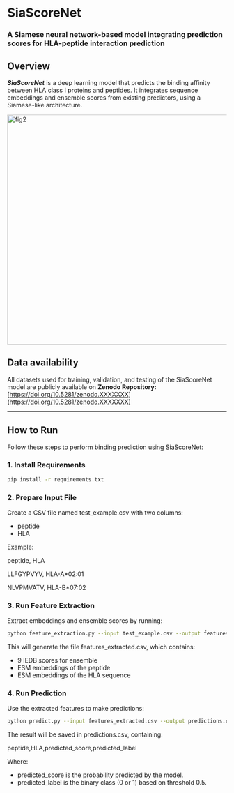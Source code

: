 # SiaScoreNet

### A Siamese neural network-based model integrating prediction scores for HLA-peptide interaction prediction

## Overview

***SiaScoreNet*** is a deep learning model that predicts the binding affinity between HLA class I proteins and peptides. It integrates sequence embeddings and ensemble scores from existing predictors, using a Siamese-like architecture.


<img width="527" alt="fig2" src="https://github.com/user-attachments/assets/7e12b798-c743-4a8f-88e3-4b39f90d2583" />



## Data availability
All datasets used for training, validation, and testing of the SiaScoreNet model are publicly available on **Zenodo Repository:** [https://doi.org/10.5281/zenodo.XXXXXXX](https://doi.org/10.5281/zenodo.XXXXXXX)

---

## How to Run
Follow these steps to perform binding prediction using SiaScoreNet:
### 1. Install Requirements

```bash
pip install -r requirements.txt
```

### 2. Prepare Input File
Create a CSV file named test_example.csv with two columns:
* peptide
* HLA

Example:

peptide, HLA

LLFGYPVYV, HLA-A*02:01

NLVPMVATV, HLA-B*07:02

### 3. Run Feature Extraction
Extract embeddings and ensemble scores by running:

```bash
python feature_extraction.py --input test_example.csv --output features_extracted.csv
```
This will generate the file features_extracted.csv, which contains:
* 9 IEDB scores for ensemble
* ESM embeddings of the peptide
* ESM embeddings of the HLA sequence

### 4. Run Prediction
Use the extracted features to make predictions:

```bash
python predict.py --input features_extracted.csv --output predictions.csv
```
The result will be saved in predictions.csv, containing:

peptide,HLA,predicted_score,predicted_label

Where:
* predicted_score is the probability predicted by the model.
* predicted_label is the binary class (0 or 1) based on threshold 0.5.

